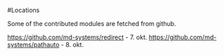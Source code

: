 #Locations

Some of the contributed modules are fetched from github.

https://github.com/md-systems/redirect - 7. okt.
https://github.com/md-systems/pathauto - 8. okt.
